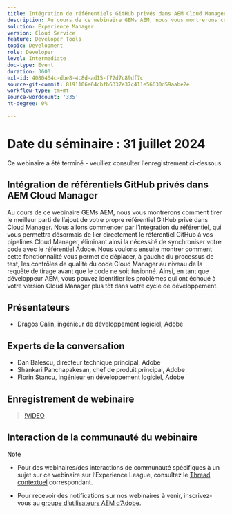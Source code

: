 ```yaml
---
title: Intégration de référentiels GitHub privés dans AEM Cloud Manager
description: Au cours de ce webinaire GEMs AEM, nous vous montrerons comment tirer le meilleur parti de l’ajout de votre propre référentiel GitHub privé dans Cloud Manager. Nous allons commencer par l’intégration du référentiel, qui vous permettra désormais de lier directement le référentiel GitHub à vos pipelines Cloud Manager, éliminant ainsi la nécessité de synchroniser votre code avec le référentiel Adobe. Nous voulons ensuite montrer comment cette fonctionnalité vous permet de déplacer, à gauche du processus de test, les contrôles de qualité du code Cloud Manager au niveau de la requête de tirage avant que le code ne soit fusionné. Ainsi, en tant que développeur AEM, vous pouvez identifier les problèmes qui ont échoué à votre version Cloud Manager plus tôt dans votre cycle de développement.
solution: Experience Manager
version: Cloud Service
feature: Developer Tools
topic: Development
role: Developer
level: Intermediate
doc-type: Event
duration: 3600
exl-id: 4080464c-dbe8-4c8d-ad15-f72d7c89df7c
source-git-commit: 8191106e64cbfb6337e37c411e56630d59aabe2e
workflow-type: tm+mt
source-wordcount: '335'
ht-degree: 0%

---
```


# Date du séminaire : 31 juillet 2024

Ce webinaire a été terminé - veuillez consulter l&#39;enregistrement ci-dessous.

## Intégration de référentiels GitHub privés dans AEM Cloud Manager

Au cours de ce webinaire GEMs AEM, nous vous montrerons comment tirer le meilleur parti de l’ajout de votre propre référentiel GitHub privé dans Cloud Manager. Nous allons commencer par l’intégration du référentiel, qui vous permettra désormais de lier directement le référentiel GitHub à vos pipelines Cloud Manager, éliminant ainsi la nécessité de synchroniser votre code avec le référentiel Adobe. Nous voulons ensuite montrer comment cette fonctionnalité vous permet de déplacer, à gauche du processus de test, les contrôles de qualité du code Cloud Manager au niveau de la requête de tirage avant que le code ne soit fusionné. Ainsi, en tant que développeur AEM, vous pouvez identifier les problèmes qui ont échoué à votre version Cloud Manager plus tôt dans votre cycle de développement.

## Présentateurs

* Dragos Calin, ingénieur de développement logiciel, Adobe

## Experts de la conversation

* Dan Balescu, directeur technique principal, Adobe
* Shankari Panchapakesan, chef de produit principal, Adobe
* Florin Stancu, ingénieur en développement logiciel, Adobe

## Enregistrement de webinaire

>[!VIDEO](https://video.tv.adobe.com/v/3432350)

## Interaction de la communauté du webinaire

>[!NOTE]
>
>* Pour des webinaires/des interactions de communauté spécifiques à un sujet sur ce webinaire sur l’Experience League, consultez le [Thread contextuel](https://adobe.ly/4f1jhMo) correspondant.
>
>* Pour recevoir des notifications sur nos webinaires à venir, inscrivez-vous au [groupe d’utilisateurs AEM d’Adobe](https://aem-augs.adobe.com/).
